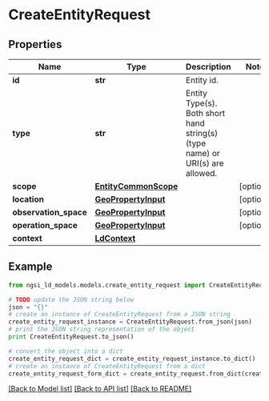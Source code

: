 # CreateEntityRequest


## Properties
Name | Type | Description | Notes
------------ | ------------- | ------------- | -------------
**id** | **str** | Entity id.  | 
**type** | **str** | Entity Type(s). Both short hand string(s) (type name) or URI(s) are allowed.  | 
**scope** | [**EntityCommonScope**](EntityCommonScope.md) |  | [optional] 
**location** | [**GeoPropertyInput**](GeoPropertyInput.md) |  | [optional] 
**observation_space** | [**GeoPropertyInput**](GeoPropertyInput.md) |  | [optional] 
**operation_space** | [**GeoPropertyInput**](GeoPropertyInput.md) |  | [optional] 
**context** | [**LdContext**](LdContext.md) |  | 

## Example

```python
from ngsi_ld_models.models.create_entity_request import CreateEntityRequest

# TODO update the JSON string below
json = "{}"
# create an instance of CreateEntityRequest from a JSON string
create_entity_request_instance = CreateEntityRequest.from_json(json)
# print the JSON string representation of the object
print CreateEntityRequest.to_json()

# convert the object into a dict
create_entity_request_dict = create_entity_request_instance.to_dict()
# create an instance of CreateEntityRequest from a dict
create_entity_request_form_dict = create_entity_request.from_dict(create_entity_request_dict)
```
[[Back to Model list]](../README.md#documentation-for-models) [[Back to API list]](../README.md#documentation-for-api-endpoints) [[Back to README]](../README.md)


